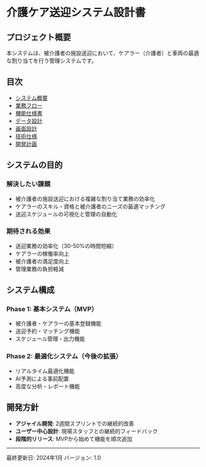 # 介護ケア送迎システム設計書

## プロジェクト概要

本システムは、被介護者の施設送迎において、ケアラー（介護者）と車両の最適な割り当てを行う管理システムです。

## 目次

- [システム概要](./01_system_overview.md)
- [業務フロー](./02_business_flow.md)
- [機能仕様書](./03_functional_requirements.md)
- [データ設計](./04_data_design.md)
- [画面設計](./05_ui_design.md)
- [技術仕様](./06_technical_specifications.md)
- [開発計画](./07_development_plan.md)

## システムの目的

### 解決したい課題
- 被介護者の施設送迎における複雑な割り当て業務の効率化
- ケアラーのスキル・資格と被介護者のニーズの最適マッチング
- 送迎スケジュールの可視化と管理の自動化

### 期待される効果
- 送迎業務の効率化（30-50%の時間短縮）
- ケアラーの稼働率向上
- 被介護者の満足度向上
- 管理業務の負担軽減

## システム構成

### Phase 1: 基本システム（MVP）
- 被介護者・ケアラーの基本登録機能
- 送迎予約・マッチング機能
- スケジュール管理・出力機能

### Phase 2: 最適化システム（今後の拡張）
- リアルタイム最適化機能
- AI予測による事前配置
- 高度な分析・レポート機能

## 開発方針

- **アジャイル開発**: 2週間スプリントでの継続的改善
- **ユーザー中心設計**: 現場スタッフとの継続的フィードバック
- **段階的リリース**: MVPから始めて機能を順次追加

---

最終更新日: 2024年1月
バージョン: 1.0 
